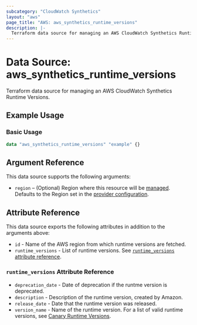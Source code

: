 ```yaml
---
subcategory: "CloudWatch Synthetics"
layout: "aws"
page_title: "AWS: aws_synthetics_runtime_versions"
description: |-
  Terraform data source for managing an AWS CloudWatch Synthetics Runtime Versions.
---
```


# Data Source: aws_synthetics_runtime_versions

Terraform data source for managing an AWS CloudWatch Synthetics Runtime Versions.

## Example Usage

### Basic Usage

```terraform
data "aws_synthetics_runtime_versions" "example" {}
```

## Argument Reference

This data source supports the following arguments:

* `region` – (Optional) Region where this resource will be [managed](https://docs.aws.amazon.com/general/latest/gr/rande.html#regional-endpoints). Defaults to the Region set in the [provider configuration](https://registry.terraform.io/providers/hashicorp/aws/latest/docs#aws-configuration-reference).

## Attribute Reference

This data source exports the following attributes in addition to the arguments above:

* `id` - Name of the AWS region from which runtime versions are fetched.
* `runtime_versions` - List of runtime versions. See [`runtime_versions` attribute reference](#runtime_versions-attribute-reference).

### `runtime_versions` Attribute Reference

* `deprecation_date` - Date of deprecation if the runtme version is deprecated.
* `description` - Description of the runtime version, created by Amazon.
* `release_date` - Date that the runtime version was released.
* `version_name` - Name of the runtime version.
For a list of valid runtime versions, see [Canary Runtime Versions](https://docs.aws.amazon.com/AmazonCloudWatch/latest/monitoring/CloudWatch_Synthetics_Canaries_Library.html).
